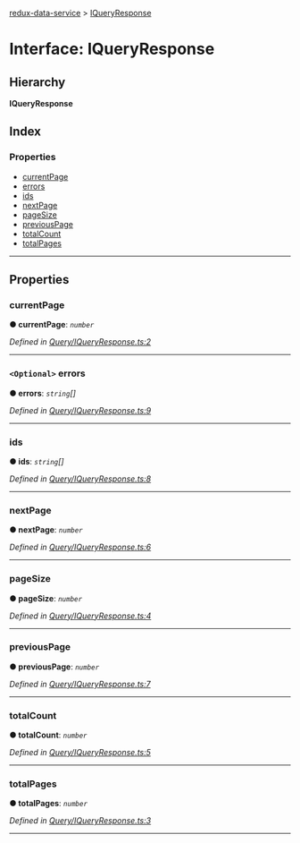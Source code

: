 [redux-data-service](../README.md) > [IQueryResponse](../interfaces/iqueryresponse.md)

# Interface: IQueryResponse

## Hierarchy

**IQueryResponse**

## Index

### Properties

* [currentPage](iqueryresponse.md#currentpage)
* [errors](iqueryresponse.md#errors)
* [ids](iqueryresponse.md#ids)
* [nextPage](iqueryresponse.md#nextpage)
* [pageSize](iqueryresponse.md#pagesize)
* [previousPage](iqueryresponse.md#previouspage)
* [totalCount](iqueryresponse.md#totalcount)
* [totalPages](iqueryresponse.md#totalpages)

---

## Properties

<a id="currentpage"></a>

###  currentPage

**● currentPage**: *`number`*

*Defined in [Query/IQueryResponse.ts:2](https://github.com/Rediker-Software/redux-data-service/blob/24939f4/src/Query/IQueryResponse.ts#L2)*

___
<a id="errors"></a>

### `<Optional>` errors

**● errors**: *`string`[]*

*Defined in [Query/IQueryResponse.ts:9](https://github.com/Rediker-Software/redux-data-service/blob/24939f4/src/Query/IQueryResponse.ts#L9)*

___
<a id="ids"></a>

###  ids

**● ids**: *`string`[]*

*Defined in [Query/IQueryResponse.ts:8](https://github.com/Rediker-Software/redux-data-service/blob/24939f4/src/Query/IQueryResponse.ts#L8)*

___
<a id="nextpage"></a>

###  nextPage

**● nextPage**: *`number`*

*Defined in [Query/IQueryResponse.ts:6](https://github.com/Rediker-Software/redux-data-service/blob/24939f4/src/Query/IQueryResponse.ts#L6)*

___
<a id="pagesize"></a>

###  pageSize

**● pageSize**: *`number`*

*Defined in [Query/IQueryResponse.ts:4](https://github.com/Rediker-Software/redux-data-service/blob/24939f4/src/Query/IQueryResponse.ts#L4)*

___
<a id="previouspage"></a>

###  previousPage

**● previousPage**: *`number`*

*Defined in [Query/IQueryResponse.ts:7](https://github.com/Rediker-Software/redux-data-service/blob/24939f4/src/Query/IQueryResponse.ts#L7)*

___
<a id="totalcount"></a>

###  totalCount

**● totalCount**: *`number`*

*Defined in [Query/IQueryResponse.ts:5](https://github.com/Rediker-Software/redux-data-service/blob/24939f4/src/Query/IQueryResponse.ts#L5)*

___
<a id="totalpages"></a>

###  totalPages

**● totalPages**: *`number`*

*Defined in [Query/IQueryResponse.ts:3](https://github.com/Rediker-Software/redux-data-service/blob/24939f4/src/Query/IQueryResponse.ts#L3)*

___

